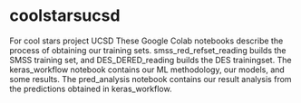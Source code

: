 # coolstarsucsd
For cool stars project UCSD
These Google Colab notebooks describe the process of obtaining our training sets. smss_red_refset_reading builds the SMSS training set, and DES_DERED_reading builds the DES trainingset. 
The keras_workflow notebook contains our ML methodology, our models, and some results.
The pred_analysis notebook contains our result analysis from the predictions obtained in keras_workflow.
